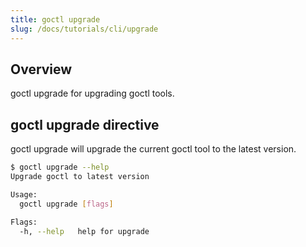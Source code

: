 ```yaml
---
title: goctl upgrade
slug: /docs/tutorials/cli/upgrade
---
```


## Overview

goctl upgrade for upgrading goctl tools.

## goctl upgrade directive

goctl upgrade will upgrade the current goctl tool to the latest version.

```bash
$ goctl upgrade --help
Upgrade goctl to latest version

Usage:
  goctl upgrade [flags]

Flags:
  -h, --help   help for upgrade
```
